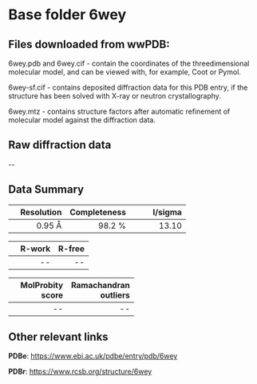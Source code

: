 # Base folder 6wey

## Files downloaded from wwPDB:

6wey.pdb and 6wey.cif - contain the coordinates of the threedimensional molecular model, and can be viewed with, for example, Coot or Pymol.

6wey-sf.cif - contains deposited diffraction data for this PDB entry, if the structure has been solved with X-ray or neutron crystallography.

6wey.mtz - contains structure factors after automatic refinement of molecular model against the diffraction data.

## Raw diffraction data

--<br> 

## Data Summary
|   | Resolution | Completeness| I/sigma |
|---|-------------:|----------------:|--------------:|
|   |0.95 Å|98.2  %|<img width=50/>13.10|

|   | **R-work**| **R-free**   
|---|-------------:|----------------:|           
||--|--|

|   |**MolProbity<br>score**| **Ramachandran<br>outliers** 
|---|-------------:|----------------:|
||--|--|

 

 

## Other relevant links 
**PDBe**:  https://www.ebi.ac.uk/pdbe/entry/pdb/6wey
 
**PDBr**: https://www.rcsb.org/structure/6wey 


